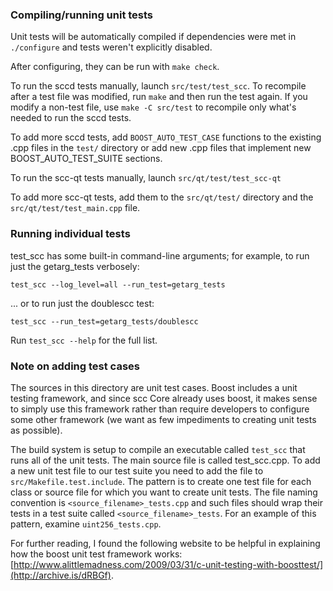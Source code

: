 ### Compiling/running unit tests

Unit tests will be automatically compiled if dependencies were met in `./configure`
and tests weren't explicitly disabled.

After configuring, they can be run with `make check`.

To run the sccd tests manually, launch `src/test/test_scc`. To recompile
after a test file was modified, run `make` and then run the test again. If you
modify a non-test file, use `make -C src/test` to recompile only what's needed
to run the sccd tests.

To add more sccd tests, add `BOOST_AUTO_TEST_CASE` functions to the existing
.cpp files in the `test/` directory or add new .cpp files that
implement new BOOST_AUTO_TEST_SUITE sections.

To run the scc-qt tests manually, launch `src/qt/test/test_scc-qt`

To add more scc-qt tests, add them to the `src/qt/test/` directory and
the `src/qt/test/test_main.cpp` file.

### Running individual tests

test_scc has some built-in command-line arguments; for
example, to run just the getarg_tests verbosely:

    test_scc --log_level=all --run_test=getarg_tests

... or to run just the doublescc test:

    test_scc --run_test=getarg_tests/doublescc

Run `test_scc --help` for the full list.

### Note on adding test cases

The sources in this directory are unit test cases.  Boost includes a
unit testing framework, and since scc Core already uses boost, it makes
sense to simply use this framework rather than require developers to
configure some other framework (we want as few impediments to creating
unit tests as possible).

The build system is setup to compile an executable called `test_scc`
that runs all of the unit tests.  The main source file is called
test_scc.cpp. To add a new unit test file to our test suite you need
to add the file to `src/Makefile.test.include`. The pattern is to create
one test file for each class or source file for which you want to create
unit tests.  The file naming convention is `<source_filename>_tests.cpp`
and such files should wrap their tests in a test suite
called `<source_filename>_tests`. For an example of this pattern,
examine `uint256_tests.cpp`.

For further reading, I found the following website to be helpful in
explaining how the boost unit test framework works:
[http://www.alittlemadness.com/2009/03/31/c-unit-testing-with-boosttest/](http://archive.is/dRBGf).
